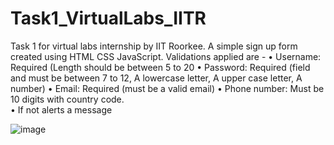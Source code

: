 # Task1_VirtualLabs_IITR
Task 1 for virtual labs internship by IIT Roorkee. A simple sign up form created using HTML CSS JavaScript.
Validations applied are - 
•	Username: Required (Length should be between 5 to 20
•	Password: Required (field and must be between 7 to 12, A lowercase letter, A upper case letter, A number)
•	Email: Required (must be a valid email)
•	Phone number: Must be 10 digits with country code.  
•	If not alerts a message


![image](https://github.com/kadambari68/Task1_VirtualLabs_IITR/assets/112871361/606998c9-3b21-4094-a15d-b376629775fa)
